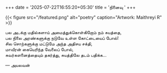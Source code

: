 +++
date = '2025-07-22T16:55:20+05:30'
title = 'நினைவு '
+++

{{< figure src="/featured.png" alt="poetry" caption="Artwork: Maithreyi R" >}}

பல அடக்கு மதில்களாய் அமைத்துக்கொள்கிறோம் நம் சுயத்தை,<br>
பல நிலை அரண்களுக்கு நடுவே உள்ள கோட்டையைப் போல்!<br>
சில சொற்களுக்கு மட்டுமே அந்த அதிசய சக்தி,<br> 
மாவீரன் கையெரிந்த வேலைப் போல்,<br>
சுவர்களனைத்தையும் தகர்த்து, சுயத்திலே தடம் பதிக்க…<br>

— அயலவன்


